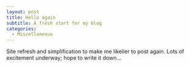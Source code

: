 ```yaml
---
layout: post
title: Hello again
subtitle: A fresh start for my blog
categories:
  - Miscellaneous
---
```


Site refresh and simplification to make me likelier to post again. Lots of excitement underway; hope to write it down...
